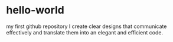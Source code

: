 # hello-world
my first github repository
I create clear designs that communicate effectively and translate them into an elegant and efficient code. 
